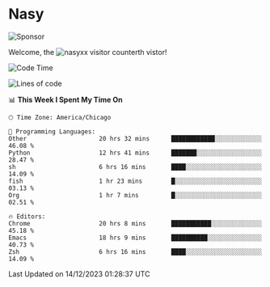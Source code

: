 # Nasy

<!--
<p align="center">
<img height="200" src="https://github-readme-stats.vercel.app/api?username=nasyxx&count_private=true&show_icons=true&theme=dracula&include_all_commits=true"/>
<img height="200" src="https://github-readme-stats.vercel.app/api/top-langs/?username=nasyxx&theme=dracula&hide=html,jupyter+notebook&count_private=true&show_icons=true"/>
</p>

  
----------------
-->

![Sponsor](https://img.shields.io/static/v1.svg?label=Sponsor&message=%E2%9D%A4&logo=GitHub&style=flat&color=pink)
 
Welcome, the ![nasyxx visitor counter](https://count.getloli.com/get/@nasyxx?theme=rule34)th vistor!
 
<!--START_SECTION:waka-->
![Code Time](http://img.shields.io/badge/Code%20Time-4%2C106%20hrs%2041%20mins-blue)

![Lines of code](https://img.shields.io/badge/From%20Hello%20World%20I%27ve%20Written-6.3%20million%20lines%20of%20code-blue)

📊 **This Week I Spent My Time On** 

```text
🕑︎ Time Zone: America/Chicago

💬 Programming Languages: 
Other                    20 hrs 32 mins      ████████████░░░░░░░░░░░░░   46.08 % 
Python                   12 hrs 41 mins      ███████░░░░░░░░░░░░░░░░░░   28.47 % 
sh                       6 hrs 16 mins       ████░░░░░░░░░░░░░░░░░░░░░   14.09 % 
fish                     1 hr 23 mins        █░░░░░░░░░░░░░░░░░░░░░░░░   03.13 % 
Org                      1 hr 7 mins         █░░░░░░░░░░░░░░░░░░░░░░░░   02.51 % 

🔥 Editors: 
Chrome                   20 hrs 8 mins       ███████████░░░░░░░░░░░░░░   45.18 % 
Emacs                    18 hrs 9 mins       ██████████░░░░░░░░░░░░░░░   40.73 % 
Zsh                      6 hrs 16 mins       ████░░░░░░░░░░░░░░░░░░░░░   14.09 % 
```


 Last Updated on 14/12/2023 01:28:37 UTC
<!--END_SECTION:waka-->

<!-- ![visitors](https://visitor-badge.laobi.icu/badge?page_id=nasyxx.nasyxx) -->
